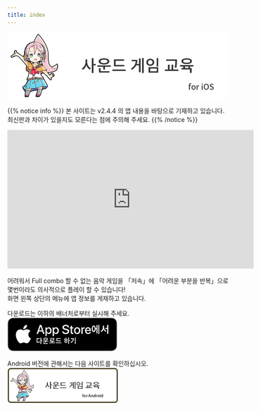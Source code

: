 ```yaml
---
title: index
---
```


![top banner](top_banner.ko.png)

{{% notice info %}}
본 사이트는 v2.4.4 의 앱 내용을 바탕으로 기재하고 있습니다. 최신판과 차이가 있을지도 모른다는 점에 주의해 주세요.
{{% /notice %}}

<iframe width="560" height="315" src="https://www.youtube.com/embed/gWCQy1Gw9mE?si=3kGmSwBIIpENFz1c" title="YouTube video player" frameborder="0" allow="accelerometer; autoplay; clipboard-write; encrypted-media; gyroscope; picture-in-picture; web-share" allowfullscreen></iframe>

어려워서 Full combo 할 수 없는 음악 게임을 「저속」에 「어려운 부분을 반복」으로 몇번이라도 의사적으로 플레이 할 수 있습니다!<br>화면 왼쪽 상단의 메뉴에 앱 정보를 게재하고 있습니다.

다운로드는 이하의 배너처로부터 실시해 주세요.<br>
[![App store link](img_appstore_banner.ko.png#imgleft)](https://itunes.apple.com/kr/app/id1088874473?mt=8)
<div class="clear clear_box"></div>

Android 버전에 관해서는 다음 사이트를 확인하십시오.<br>
[![Site link](img_banner_android.ko.png#imgleft)](https://hyoromo.github.io/sound-game-training-android/ko/)
<div class="clear clear_box"></div>